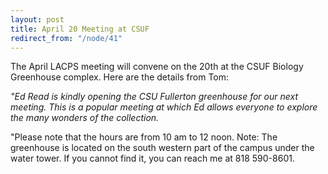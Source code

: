 ```yaml
---
layout: post
title: April 20 Meeting at CSUF
redirect_from: "/node/41"
---
```


<div class="field field-name-body field-type-text-with-summary field-label-hidden"><div class="field-items"><div class="field-item even"><p>The April LACPS meeting will convene on the 20th at the CSUF Biology Greenhouse complex. Here are the details from Tom:</p>
<p><em>"Ed Read is kindly opening the CSU Fullerton greenhouse for our next meeting. This is a popular meeting at which Ed allows everyone to explore the many wonders of the collection.</em></p>
<p>"Please note that the hours are from 10 am to 12 noon. Note: The greenhouse is located on the south western part of the campus under the water tower. If you cannot find it, you can reach me at 818 590-8601.</p></div></div></div>
